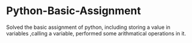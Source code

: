 # Python-Basic-Assignment
Solved the basic assignment of python, including storing a value in variables ,calling a variable, performed some arithmatical operations in it.  
